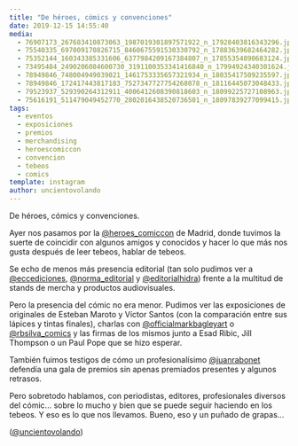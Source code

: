 ```yaml
---
title: "De héroes, cómics y convenciones"
date: 2019-12-15 14:55:40
media: 
  - 76907173_267683410873063_1987019301897571922_n_17928403816343296.jpg
  - 75540335_697009170826715_8460675591530330792_n_17883639682464282.jpg
  - 75352144_160343385331606_6377984209167384807_n_17855354890683124.jpg
  - 73495484_2490206084600730_3191100353341416840_n_17994924340301624.jpg
  - 78949846_748004949039021_1461753335657321934_n_18035417509235597.jpg
  - 78949846_172417443817183_7527347727754268078_n_18116445073048433.jpg
  - 79523937_529390264312911_4006412608390818603_n_18099225727108963.jpg
  - 75616191_511479049452770_2802016438520736501_n_18097839277099415.jpg
tags: 
  - eventos
  - exposiciones
  - premios
  - merchandising
  - heroescomiccon
  - convencion
  - tebeos
  - comics
template: instagram
author: uncientovolando
---
```


De héroes, cómics y convenciones.


Ayer nos pasamos por la [@heroes_comiccon](https://instagram.com/heroes_comiccon) de Madrid, donde tuvimos la suerte de coincidir con algunos amigos y conocidos y hacer lo que más nos gusta después de leer tebeos, hablar de tebeos.


Se echo de menos más presencia editorial (tan solo pudimos ver a [@eccediciones](https://instagram.com/eccediciones), [@norma_editorial](https://instagram.com/norma_editorial) y [@editorialhidra](https://instagram.com/editorialhidra)) frente a la multitud de stands de mercha y productos audiovisuales.


Pero la presencia del cómic no era menor. Pudimos ver las exposiciones de originales de Esteban Maroto y Víctor Santos (con la comparación entre sus lápices y tintas finales), charlas con [@officialmarkbagleyart](https://instagram.com/officialmarkbagleyart) o [@rbsilva_comics](https://instagram.com/rbsilva_comics) y las firmas de los mismos junto a Esad Ribic, Jill Thompson o un Paul Pope que se hizo esperar.


También fuimos testigos de cómo un profesionalísimo [@juanrabonet](https://instagram.com/juanrabonet) defendía una gala de premios sin apenas premiados presentes y algunos retrasos.


Pero sobretodo hablamos, con periodistas, editores, profesionales diversos del cómic... sobre lo mucho y bien que se puede seguir haciendo en los tebeos. Y eso es lo que nos llevamos. Bueno, eso y un puñado de grapas...


([@uncientovolando](https://instagram.com/uncientovolando))







